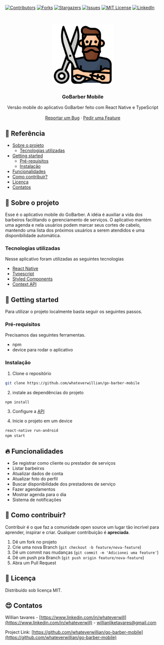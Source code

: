 [![Contributors][contributors-shield]][contributors-url]
[![Forks][forks-shield]][forks-url]
[![Stargazers][stars-shield]][stars-url]
[![Issues][issues-shield]][issues-url]
[![MIT License][license-shield]][license-url]
[![LinkedIn][linkedin-shield]][linkedin-url]

<br />
<p align="center">
  <a href="https://github.com/whateverwillian/go-barber-mobile">
    <img src="assets/logo.svg" alt="Logo" width="200" height="200">
  </a>
  <h3 align="center">GoBarber Mobile</h3>
  <p align="center">
    Versão mobile do aplicativo GoBarber feito com React Native e TypeScript
    <br />
    <br />
    <a href="https://github.com/whateverwillian/go-barber-mobile/issues">Reportar um Bug</a>
    ·
    <a href="https://github.com/whateverwillian/go-barber-mobile/issues">Pedir uma Feature</a>
  </p>
</p>

<!-- TABLE OF CONTENTS -->
## 📌 Referência

* [Sobre o projeto](#rocket-sobre-o-projeto)
  * [Tecnologias utilizadas](#tecnologias-utilizadas)
* [Getting started](#rainbow-getting-started)
  * [Pré-requisitos](#pré-requisitos)
  * [Instalação](#instalação)
* [Funcionalidades](#fire-funcionalidades)
* [Como contribuir?](#bug-como-contribuir)
* [Licença](#closed_book-licença)
* [Contatos](#heart_eyes-contatos)


<!-- ABOUT THE PROJECT -->
## :rocket: Sobre o projeto

<!-- [![Product Name Screen Shot][product-screenshot]](https://example.com) -->

Esse é o aplicativo mobile do GoBarber. A idéia é auxiliar a vida dos barbeiros facilitando o gerenciamento de serviços. O aplicativo mantém uma agenda e nela usuários podem marcar seus cortes de cabelo, mantendo uma lista dos próximos usuários a serem atendidos e uma disponibilidade automática.

### Tecnologias utilizadas
Nesse aplicativo foram utilizadas as seguintes tecnologias
* [React Native](https://reactnative.dev/)
* [Typescript](https://www.typescriptlang.org/)
* [Styled Components](https://styled-components.com/)
* [Context API](https://pt-br.reactjs.org/docs/context.html)

<!-- GETTING STARTED -->
## :rainbow: Getting started
Para utilizar o projeto localmente basta seguir os seguintes passos.

### Pré-requisitos

Precisamos das seguintes ferramentas.
* npm
* device para rodar o aplicativo

### Instalação

1. Clone o repositório
```sh
git clone https://github.com/whateverwillian/go-barber-mobile
```
2. instale as dependências do projeto
```sh
npm install
```
3. Configure a [API](https://github.com/whateverwillian/go-barber-server)

4. Inicie o projeto em um device
```sh
react-native run-android
npm start
```

## :fire: Funcionalidades

* Se registrar como cliente ou prestador de serviços
* Listar barbeirxs
* Atualizar dados de conta
* Atualizar foto do perfil
* Buscar disponibilidade dos prestadores de serviço
* Fazer agendamentos
* Mostrar agenda para o dia
* Sistema de notificações

<!-- CONTRIBUTING -->
## :bug: Como contribuir?

Contribuir é o que faz a comunidade open source um lugar tão incrível para aprender, inspirar e criar. Qualquer contribuição é **apreciada**.

1. Dê um fork no projeto
2. Crie uma nova Branch (`git checkout -b feature/nova-feature`)
3. Dê um commit nas mudanças (`git commit -m 'Adicionei uma feature'`)
4. Dê um push pra Branch (`git push origin feature/nova-feature`)
5. Abra um Pull Request

## :closed_book: Licença

Distribuído sob licença MIT.

<!-- CONTACT -->
## :heart_eyes: Contatos

Willian tavares - [https://www.linkedin.com/in/whateverwill](https://www.linkedin.com/in/whateverwill) - willianliketavares@gmail.com

Project Link: [https://github.com/whateverwillian/go-barber-mobile](https://github.com/whateverwillian/go-barber-mobile)


<!-- MARKDOWN LINKS & IMAGES -->
<!-- https://www.markdownguide.org/basic-syntax/#reference-style-links -->
[contributors-shield]: https://img.shields.io/github/contributors/whateverwillian/go-barber-mobile?style=flat-square
[contributors-url]: https://github.com/whateverwillian/go-barber-mobile/graphs/contributors
[forks-shield]: https://img.shields.io/github/forks/whateverwillian/go-barber-mobile?style=flat-square
[forks-url]: https://github.com/whateverwillian/go-barber-mobile/network/members
[stars-shield]: https://img.shields.io/github/stars/whateverwillian/go-barber-mobile?style=flat-square
[stars-url]: https://github.com/whateverwillian/go-barber-mobile/stargazers
[issues-shield]: https://img.shields.io/github/issues/whateverwillian/go-barber-mobile?style=flat-square
[issues-url]: https://github.com/whateverwillian/go-barber-mobile/issues
[license-shield]: https://img.shields.io/github/license/whateverwillian/go-barber-mobile?style=flat-square
[license-url]: https://github.com/whateverwillian/go-barber-mobile/blob/master/LICENSE.txt
[linkedin-shield]: https://img.shields.io/badge/-LinkedIn-black.svg?style=flat-square&logo=linkedin&colorB=555
[linkedin-url]: https://linkedin.com/in/whateverwill
